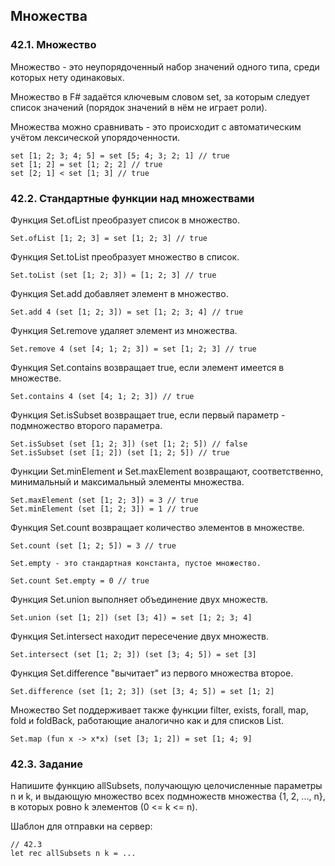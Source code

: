 ## Множества

### 42.1. Множество

Множество - это неупорядоченный набор значений одного типа, среди которых нету одинаковых.

Множество в F# задаётся ключевым словом set, за которым следует список значений (порядок значений в нём не играет роли).

Множества можно сравнивать - это происходит с автоматическим учётом лексической упорядоченности.

```
set [1; 2; 3; 4; 5] = set [5; 4; 3; 2; 1] // true
set [1; 2] = set [1; 2; 2] // true
set [2; 1] < set [1; 3] // true
```

### 42.2. Стандартные функции над множествами

Функция Set.ofList преобразует список в множество.
```
Set.ofList [1; 2; 3] = set [1; 2; 3] // true
```

Функция Set.toList преобразует множество в список.
```
Set.toList (set [1; 2; 3]) = [1; 2; 3] // true
```

Функция Set.add добавляет элемент в множество.
```
Set.add 4 (set [1; 2; 3]) = set [1; 2; 3; 4] // true
```

Функция Set.remove удаляет элемент из множества.
```
Set.remove 4 (set [4; 1; 2; 3]) = set [1; 2; 3] // true
```

Функция Set.contains возвращает true, если элемент имеется в множестве.
```
Set.contains 4 (set [4; 1; 2; 3]) // true
```

Функция Set.isSubset возвращает true, если первый параметр - подмножество второго параметра.
```
Set.isSubset (set [1; 2; 3]) (set [1; 2; 5]) // false
Set.isSubset (set [1; 2]) (set [1; 2; 5]) // true
```

Функции Set.minElement и Set.maxElement возвращают, соответственно, минимальный и максимальный элементы множества.
```
Set.maxElement (set [1; 2; 3]) = 3 // true
Set.minElement (set [1; 2; 3]) = 1 // true
```

Функция Set.count возвращает количество элементов в множестве.
```
Set.count (set [1; 2; 5]) = 3 // true

Set.empty - это стандартная константа, пустое множество.

Set.count Set.empty = 0 // true
```

Функция Set.union выполняет объединение двух множеств.
```
Set.union (set [1; 2]) (set [3; 4]) = set [1; 2; 3; 4]
```

Функция Set.intersect находит пересечение двух множеств.
```
Set.intersect (set [1; 2; 3]) (set [3; 4; 5]) = set [3]
```

Функция Set.difference "вычитает" из первого множества второе.
```
Set.difference (set [1; 2; 3]) (set [3; 4; 5]) = set [1; 2]
```

Множество Set поддерживает также функции filter, exists, forall, map, fold и foldBack, работающие аналогично как и для списков List.
```
Set.map (fun x -> x*x) (set [3; 1; 2]) = set [1; 4; 9]
```

### 42.3. Задание

Напишите функцию allSubsets, получающую целочисленные параметры n и k, и выдающую множество всех подмножеств множества {1, 2, ..., n}, в которых ровно k элементов (0 <= k <= n).

Шаблон для отправки на сервер:
```
// 42.3
let rec allSubsets n k = ...
```
